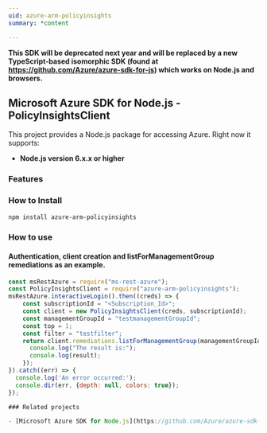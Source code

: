 ```yaml
---
uid: azure-arm-policyinsights
summary: *content

---
```

**This SDK will be deprecated next year and will be replaced by a new TypeScript-based isomorphic SDK (found at https://github.com/Azure/azure-sdk-for-js) which works on Node.js and browsers.**
## Microsoft Azure SDK for Node.js - PolicyInsightsClient
This project provides a Node.js package for accessing Azure. Right now it supports:
- **Node.js version 6.x.x or higher**

### Features


### How to Install

```bash
npm install azure-arm-policyinsights
```

### How to use

#### Authentication, client creation and listForManagementGroup remediations as an example.

```javascript
const msRestAzure = require("ms-rest-azure");
const PolicyInsightsClient = require("azure-arm-policyinsights");
msRestAzure.interactiveLogin().then((creds) => {
    const subscriptionId = "<Subscription_Id>";
    const client = new PolicyInsightsClient(creds, subscriptionId);
    const managementGroupId = "testmanagementGroupId";
    const top = 1;
    const filter = "testfilter";
    return client.remediations.listForManagementGroup(managementGroupId, top, filter).then((result) => {
      console.log("The result is:");
      console.log(result);
    });
}).catch((err) => {
  console.log('An error occurred:');
  console.dir(err, {depth: null, colors: true});
});

### Related projects

- [Microsoft Azure SDK for Node.js](https://github.com/Azure/azure-sdk-for-node)

